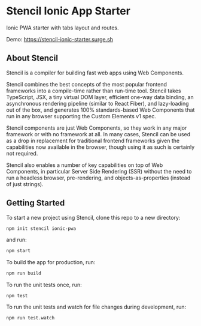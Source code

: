 # Stencil Ionic App Starter

Ionic PWA starter with tabs layout and routes.

Demo: https://stencil-ionic-starter.surge.sh

## About Stencil

Stencil is a compiler for building fast web apps using Web Components.

Stencil combines the best concepts of the most popular frontend frameworks into a compile-time rather than run-time tool. Stencil takes TypeScript, JSX, a tiny virtual DOM layer, efficient one-way data binding, an asynchronous rendering pipeline (similar to React Fiber), and lazy-loading out of the box, and generates 100% standards-based Web Components that run in any browser supporting the Custom Elements v1 spec.

Stencil components are just Web Components, so they work in any major framework or with no framework at all. In many cases, Stencil can be used as a drop in replacement for traditional frontend frameworks given the capabilities now available in the browser, though using it as such is certainly not required.

Stencil also enables a number of key capabilities on top of Web Components, in particular Server Side Rendering (SSR) without the need to run a headless browser, pre-rendering, and objects-as-properties (instead of just strings).

## Getting Started

To start a new project using Stencil, clone this repo to a new directory:

```bash
npm init stencil ionic-pwa
```

and run:

```bash
npm start
```

To build the app for production, run:

```bash
npm run build
```

To run the unit tests once, run:

```
npm test
```

To run the unit tests and watch for file changes during development, run:

```
npm run test.watch
```
